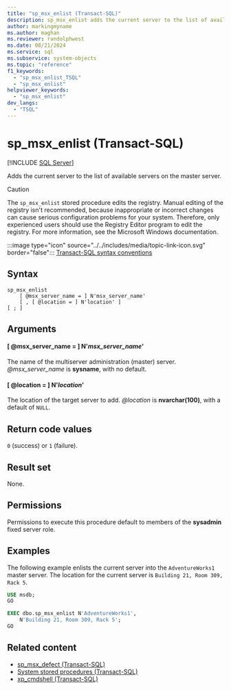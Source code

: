 ```yaml
---
title: "sp_msx_enlist (Transact-SQL)"
description: sp_msx_enlist adds the current server to the list of available servers on the master server.
author: markingmyname
ms.author: maghan
ms.reviewer: randolphwest
ms.date: 08/21/2024
ms.service: sql
ms.subservice: system-objects
ms.topic: "reference"
f1_keywords:
  - "sp_msx_enlist_TSQL"
  - "sp_msx_enlist"
helpviewer_keywords:
  - "sp_msx_enlist"
dev_langs:
  - "TSQL"
---
```

# sp_msx_enlist (Transact-SQL)

[!INCLUDE [SQL Server](../../includes/applies-to-version/sqlserver.md)]

Adds the current server to the list of available servers on the master server.

> [!CAUTION]  
> The `sp_msx_enlist` stored procedure edits the registry. Manual editing of the registry isn't recommended, because inappropriate or incorrect changes can cause serious configuration problems for your system. Therefore, only experienced users should use the Registry Editor program to edit the registry. For more information, see the Microsoft Windows documentation.

:::image type="icon" source="../../includes/media/topic-link-icon.svg" border="false"::: [Transact-SQL syntax conventions](../../t-sql/language-elements/transact-sql-syntax-conventions-transact-sql.md)

## Syntax

```syntaxsql
sp_msx_enlist
    [ @msx_server_name = ] N'msx_server_name'
    [ , [ @location = ] N'location' ]
[ ; ]
```

## Arguments

#### [ @msx_server_name = ] N'*msx_server_name*'

The name of the multiserver administration (master) server. *@msx_server_name* is **sysname**, with no default.

#### [ @location = ] N'*location*'

The location of the target server to add. *@location* is **nvarchar(100)**, with a default of `NULL`.

## Return code values

`0` (success) or `1` (failure).

## Result set

None.

## Permissions

Permissions to execute this procedure default to members of the **sysadmin** fixed server role.

## Examples

The following example enlists the current server into the `AdventureWorks1` master server. The location for the current server is `Building 21, Room 309, Rack 5`.

```sql
USE msdb;
GO

EXEC dbo.sp_msx_enlist N'AdventureWorks1',
    N'Building 21, Room 309, Rack 5';
GO
```

## Related content

- [sp_msx_defect (Transact-SQL)](sp-msx-defect-transact-sql.md)
- [System stored procedures (Transact-SQL)](system-stored-procedures-transact-sql.md)
- [xp_cmdshell (Transact-SQL)](xp-cmdshell-transact-sql.md)

